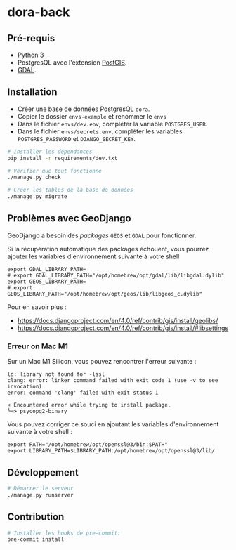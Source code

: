 # dora-back

## Pré-requis

- Python 3
- PostgresQL avec l'extension [PostGIS](https://postgis.net/).
- [GDAL](https://gdal.org/).

## Installation

- Créer une base de données PostgresQL `dora`.
- Copier le dossier `envs-example` et renommer le `envs`
- Dans le fichier `envs/dev.env`, compléter la variable `POSTGRES_USER`.
- Dans le fichier `envs/secrets.env`, compléter les variables `POSTGRES_PASSWORD` et `DJANGO_SECRET_KEY`.

```bash
# Installer les dépendances
pip install -r requirements/dev.txt

# Vérifier que tout fonctionne
./manage.py check

# Créer les tables de la base de données
./manage.py migrate
```

## Problèmes avec GeoDjango

GeoDjango a besoin des _packages_ `GEOS` et `GDAL` pour fonctionner.

Si la récupération automatique des packages échouent, vous pourrez ajouter les variables d'environnement suivante à votre shell

```
export GDAL_LIBRARY_PATH=
# export GDAL_LIBRARY_PATH="/opt/homebrew/opt/gdal/lib/libgdal.dylib"
export GEOS_LIBRARY_PATH=
# export GEOS_LIBRARY_PATH="/opt/homebrew/opt/geos/lib/libgeos_c.dylib"
```

Pour en savoir plus :

- https://docs.djangoproject.com/en/4.0/ref/contrib/gis/install/geolibs/
- https://docs.djangoproject.com/en/4.0/ref/contrib/gis/install/#libsettings

### Erreur on Mac M1

Sur un Mac M1 Silicon, vous pouvez rencontrer l'erreur suivante :

```
ld: library not found for -lssl
clang: error: linker command failed with exit code 1 (use -v to see invocation)
error: command 'clang' failed with exit status 1

× Encountered error while trying to install package.
╰─> psycopg2-binary
```

Vous pouvez corriger ce souci en ajoutant les variables d'environnement suivante à votre shell :

```
export PATH="/opt/homebrew/opt/openssl@3/bin:$PATH"
export LIBRARY_PATH=$LIBRARY_PATH:/opt/homebrew/opt/openssl@3/lib/
```

## Développement

```bash
# Démarrer le serveur
./manage.py runserver
```

## Contribution

```bash
# Installer les hooks de pre-commit:
pre-commit install
```
